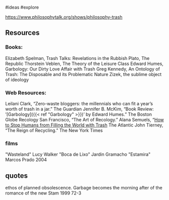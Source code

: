 #ideas #explore

https://www.philosophytalk.org/shows/philosophy-trash

## Resources
### Books:

Elizabeth Spelman, Trash Talks: Revelations in the Rubbish
Plato, The Republic
Thorstein Veblen, The Theory of the Leisure Class
Edward Humes, Garbology: Our Dirty Love Affair with Trash
Greg Kennedy, An Ontology of Trash: The Disposable and its Problematic Nature
Zizek, the sublime object of ideology 

### Web Resources:

Leilani Clark, “Zero-waste bloggers: the millennials who can fit a year’s worth of trash in a jar.” The Guardian
Jennifer B. McKim, “Book Review: ’[Garbology]({{< ref "Garbology" >}})’ by Edward Humes.” The Boston Globe
Recology San Francisco, “The Art of Recology.”
Alana Semuels, “[How to Stop Humans from Filling the World with Trash](https://www.theatlantic.com/magazine/archive/2015/07/future-of-trash/395279/) The Atlantic
John Tierney, “The Reign of Recycling.” The New York Times

### films 
"Wasteland" Lucy Walker
"Boca de Lixo" Jardin Gramacho
"Estamira" Marcos Prado 2004

## quotes 

ethos of planned obsolescence. 
Garbage becomes the morning after of the romance of the new
Stam 1999 72-3